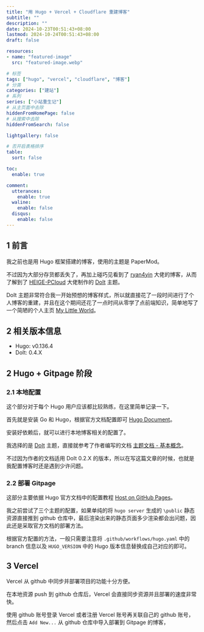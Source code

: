 ```yaml
---
title: "用 Hugo + Vercel + Cloudflare 重建博客"
subtitle: ""
description: ""
date: 2024-10-23T00:51:43+08:00
lastmod: 2024-10-24T00:51:43+08:00
draft: false

resources:
- name: "featured-image"
  src: "featured-image.webp"

# 标签
tags: ["hugo", "vercel", "cloudflare", "博客"]
# 分类
categories: ["建站"]
# 系列
series: ["小站重生记"]
# 从主页面中去除
hiddenFromHomePage: false
# 从搜索中去除
hiddenFromSearch: false

lightgallery: false

# 否开启表格排序
table:
  sort: false

toc:
  enable: true

comment:
  utterances:
    enable: true
  waline:
    enable: false
  disqus:
    enable: false
---
```

## 1 前言
我之前也是用 Hugo 框架搭建的博客，使用的主题是 PaperMod。

不过因为大部分存货都丢失了，再加上碰巧见看到了 [ryan4yin](https://thiscute.world/) 大佬的博客，从而了解到了 [HEIGE-PCloud](https://pcloud.dev/) 大佬制作的 [DoIt](https://github.com/HEIGE-PCloud/DoIt) 主题。

DoIt 主题非常符合我一开始预想的博客样式，所以就直接花了一段时间进行了个人博客的重建，并且在这个期间还花了一点时间从零学了点前端知识，简单地写了一个简陋的个人主页 [My Little World](https://www.mulbx.top/)。

## 2 相关版本信息
- Hugo: v0.136.4
- DoIt: 0.4.X

## 2 Hugo + Gitpage 阶段
### 2.1 本地配置
这个部分对于每个 Hugo 用户应该都比较熟练，在这里简单记录一下。

首先就是安装 Go 和 Hugo，根据官方文档配置即可 [Hugo Document](https://gohugo.io/documentation/)。

安装好依赖后，就可以进行本地博客相关的配置了。

我选择的是 [DoIt](https://github.com/HEIGE-PCloud/DoIt) 主题，直接就参考了作者编写的文档 [主题文档 - 基本概念](https://hugodoit.pages.dev/zh-cn/theme-documentation-basics/)。

不过因为作者的文档适用 DoIt 0.2.X 的版本，所以在写这篇文章的时候，也就是我配置博客时还是遇到少许问题。

### 2.2 部署 Gitpage
这部分主要依据 Hugo 官方文档中的配置教程 [Host on GitHub Pages](https://gohugo.io/hosting-and-deployment/hosting-on-github/)。

我之前尝试了三个主题的配置，如果单纯的将 `hugo server` 生成的 `\public` 静态资源直接推到 github 仓库中，最后渲染出来的静态页面多少渲染都会出问题，因此还是采取官方文档的部署方法。

根据官方配置的方法，一般只需要注意将 `.github/workflows/hugo.yaml` 中的 branch 信息以及 `HUGO_VERSION` 中的 Hugo 版本信息替换成自己对应的即可。

## 3 Vercel
Vercel 从 github 中同步并部署项目的功能十分方便。

在本地资源 push 到 github 仓库后，Vercel 会直接同步资源并且部署的速度非常快。

使用 github 账号登录 Vercel 或者注册 Vercel 账号再关联自己的 github 账号，然后点击 `Add New...` 从 github 仓库中导入部署到 Gitpage 的博客，
